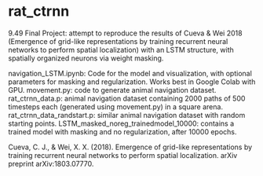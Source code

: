 # rat_ctrnn

9.49 Final Project: attempt to reproduce the results of Cueva & Wei 2018 (Emergence of grid-like representations by training recurrent neural
networks to perform spatial localization) with an LSTM structure, with spatially organized neurons via weight masking. 

navigation_LSTM.ipynb: Code for the model and visualization, with optional parameters for masking and regularization. Works best in Google Colab with GPU.
movement.py: code to generate animal navigation dataset.
rat_ctrnn_data.p: animal navigation dataset containing 2000 paths of 500 timesteps each (generated using movement.py) in a square arena.
rat_ctrnn_data_randstart.p: similar animal navigation dataset with random starting points.
LSTM_masked_noreg_trainedmodel_10000: contains a trained model with masking and no regularization, after 10000 epochs. 


Cueva, C. J., & Wei, X. X. (2018). Emergence of grid-like representations by training recurrent neural
networks to perform spatial localization. arXiv preprint arXiv:1803.07770.
